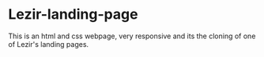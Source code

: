 # Lezir-landing-page
This is an html and css webpage, very responsive and its the cloning of one of Lezir's landing pages.
